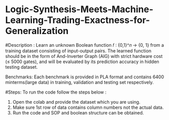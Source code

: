 # Logic-Synthesis-Meets-Machine-Learning-Trading-Exactness-for-Generalization

#Description :
Learn an unknown Boolean function 𝑓 ∶ {0,1}^𝑛 → {0, 1} from a training dataset consisting of input-output pairs. The learned function should be in the form of And-Inverter Graph (AIG) with strict hardware cost (≤ 5000 gates), and will be evaluated by its prediction accuracy in hidden testing dataset.

Benchmarks:
Each benchmark is provided in PLA format and contains 6400 minterms(large data) in training, validation and testing set respectively.

#Steps:
To run the code follow the steps below :
1) Open the colab and provide the dataset which you are using.
2) Make sure 1st row of data contains column numbers not the actual data.
3) Run the code and SOP and boolean structure can be obtained.
